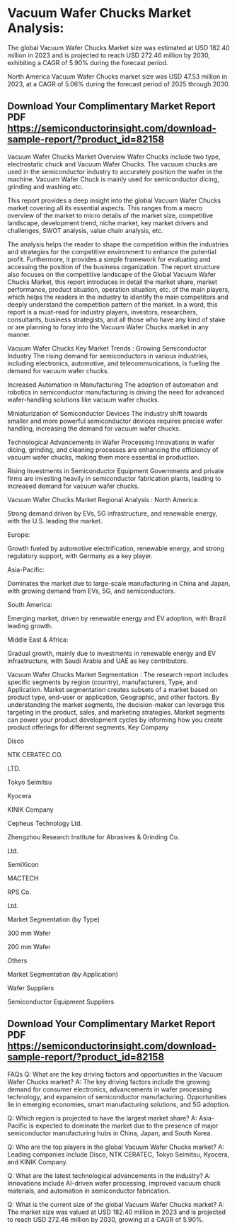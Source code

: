 # Vacuum Wafer Chucks Market Analysis:
The global Vacuum Wafer Chucks Market size was estimated at USD 182.40 million in 2023 and is projected to reach USD 272.46 million by 2030, exhibiting a CAGR of 5.90% during the forecast period.

North America Vacuum Wafer Chucks market size was USD 47.53 million in 2023, at a CAGR of 5.06% during the forecast period of 2025 through 2030.


## Download Your Complimentary Market  Report PDF https://semiconductorinsight.com/download-sample-report/?product_id=82158 


Vacuum Wafer Chucks Market Overview
Wafer Chucks include two type, electrostatic chuck and Vacuum Wafer Chucks. The vacuum chucks are used in the semiconductor industry to accurately position the wafer in the machine. Vacuum Wafer Chuck is mainly used for semiconductor dicing, grinding and washing etc.

This report provides a deep insight into the global Vacuum Wafer Chucks market covering all its essential aspects. This ranges from a macro overview of the market to micro details of the market size, competitive landscape, development trend, niche market, key market drivers and challenges, SWOT analysis, value chain analysis, etc.

The analysis helps the reader to shape the competition within the industries and strategies for the competitive environment to enhance the potential profit. Furthermore, it provides a simple framework for evaluating and accessing the position of the business organization. The report structure also focuses on the competitive landscape of the Global Vacuum Wafer Chucks Market, this report introduces in detail the market share, market performance, product situation, operation situation, etc. of the main players, which helps the readers in the industry to identify the main competitors and deeply understand the competition pattern of the market.
In a word, this report is a must-read for industry players, investors, researchers, consultants, business strategists, and all those who have any kind of stake or are planning to foray into the Vacuum Wafer Chucks market in any manner.

Vacuum Wafer Chucks Key Market Trends  :
Growing Semiconductor Industry
The rising demand for semiconductors in various industries, including electronics, automotive, and telecommunications, is fueling the demand for vacuum wafer chucks.

Increased Automation in Manufacturing
The adoption of automation and robotics in semiconductor manufacturing is driving the need for advanced wafer-handling solutions like vacuum wafer chucks.

Miniaturization of Semiconductor Devices
The industry shift towards smaller and more powerful semiconductor devices requires precise wafer handling, increasing the demand for vacuum wafer chucks.

Technological Advancements in Wafer Processing
Innovations in wafer dicing, grinding, and cleaning processes are enhancing the efficiency of vacuum wafer chucks, making them more essential in production.

Rising Investments in Semiconductor Equipment
Governments and private firms are investing heavily in semiconductor fabrication plants, leading to increased demand for vacuum wafer chucks.

Vacuum Wafer Chucks Market Regional Analysis :
North America:

Strong demand driven by EVs, 5G infrastructure, and renewable energy, with the U.S. leading the market.

Europe:

Growth fueled by automotive electrification, renewable energy, and strong regulatory support, with Germany as a key player.

Asia-Pacific:

Dominates the market due to large-scale manufacturing in China and Japan, with growing demand from EVs, 5G, and semiconductors.

South America:

Emerging market, driven by renewable energy and EV adoption, with Brazil leading growth.

Middle East & Africa:

Gradual growth, mainly due to investments in renewable energy and EV infrastructure, with Saudi Arabia and UAE as key contributors.

Vacuum Wafer Chucks Market Segmentation :
The research report includes specific segments by region (country), manufacturers, Type, and Application. Market segmentation creates subsets of a market based on product type, end-user or application, Geographic, and other factors. By understanding the market segments, the decision-maker can leverage this targeting in the product, sales, and marketing strategies. Market segments can power your product development cycles by informing how you create product offerings for different segments.
Key Company

Disco

NTK CERATEC CO.

LTD.

Tokyo Seimitsu

Kyocera

KINIK Company

Cepheus Technology Ltd.

Zhengzhou Research Institute for Abrasives & Grinding Co.

Ltd.

SemiXicon

MACTECH

RPS Co.

Ltd.

Market Segmentation (by Type)

300 mm Wafer

200 mm Wafer

Others

Market Segmentation (by Application)

Wafer Suppliers

Semiconductor Equipment Suppliers



## Download Your Complimentary Market  Report PDF https://semiconductorinsight.com/download-sample-report/?product_id=82158 

FAQs
Q: What are the key driving factors and opportunities in the Vacuum Wafer Chucks market?
A: The key driving factors include the growing demand for consumer electronics, advancements in wafer processing technology, and expansion of semiconductor manufacturing. Opportunities lie in emerging economies, smart manufacturing solutions, and 5G adoption.


Q: Which region is projected to have the largest market share?
A: Asia-Pacific is expected to dominate the market due to the presence of major semiconductor manufacturing hubs in China, Japan, and South Korea.


Q: Who are the top players in the global Vacuum Wafer Chucks market?
A: Leading companies include Disco, NTK CERATEC, Tokyo Seimitsu, Kyocera, and KINIK Company.


Q: What are the latest technological advancements in the industry?
A: Innovations include AI-driven wafer processing, improved vacuum chuck materials, and automation in semiconductor fabrication.


Q: What is the current size of the global Vacuum Wafer Chucks market?
A: The market size was valued at USD 182.40 million in 2023 and is projected to reach USD 272.46 million by 2030, growing at a CAGR of 5.90%.

